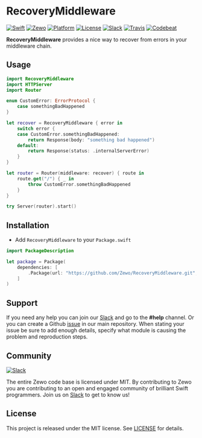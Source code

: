 # RecoveryMiddleware

[![Swift][swift-badge]][swift-url]
[![Zewo][zewo-badge]][zewo-url]
[![Platform][platform-badge]][platform-url]
[![License][mit-badge]][mit-url]
[![Slack][slack-badge]][slack-url]
[![Travis][travis-badge]][travis-url]
[![Codebeat][codebeat-badge]][codebeat-url]

**RecoveryMiddleware** provides a nice way to recover from errors in your middleware chain.

## Usage

```swift
import RecoveryMiddleware
import HTTPServer
import Router

enum CustomError: ErrorProtocol {
    case somethingBadHappened
}

let recover = RecoveryMiddleware { error in
	switch error {
	case CustomError.somethingBadHappened:
	    return Response(body: "something bad happened")
	default:
	    return Response(status: .internalServerError)
	}
}

let router = Router(middleware: recover) { route in
	route.get("/") { _ in
		throw CustomError.somethingBadHappened
	}
}

try Server(router).start()
```

## Installation

- Add `RecoveryMiddleware` to your `Package.swift`

```swift
import PackageDescription

let package = Package(
	dependencies: [
		.Package(url: "https://github.com/Zewo/RecoveryMiddleware.git", majorVersion: 0, minor: 5),
	]
)
```

## Support

If you need any help you can join our [Slack](http://slack.zewo.io) and go to the **#help** channel. Or you can create a Github [issue](https://github.com/Zewo/Zewo/issues/new) in our main repository. When stating your issue be sure to add enough details, specify what module is causing the problem and reproduction steps.

## Community

[![Slack][slack-image]][slack-url]

The entire Zewo code base is licensed under MIT. By contributing to Zewo you are contributing to an open and engaged community of brilliant Swift programmers. Join us on [Slack](http://slack.zewo.io) to get to know us!

## License

This project is released under the MIT license. See [LICENSE](LICENSE) for details.

[swift-badge]: https://img.shields.io/badge/Swift-3.0-orange.svg?style=flat
[swift-url]: https://swift.org
[zewo-badge]: https://img.shields.io/badge/Zewo-0.5-FF7565.svg?style=flat
[zewo-url]: http://zewo.io
[platform-badge]: https://img.shields.io/badge/Platforms-OS%20X%20--%20Linux-lightgray.svg?style=flat
[platform-url]: https://swift.org
[mit-badge]: https://img.shields.io/badge/License-MIT-blue.svg?style=flat
[mit-url]: https://tldrlegal.com/license/mit-license
[slack-image]: http://s13.postimg.org/ybwy92ktf/Slack.png
[slack-badge]: https://zewo-slackin.herokuapp.com/badge.svg
[slack-url]: http://slack.zewo.io
[travis-badge]: https://travis-ci.org/Zewo/RecoveryMiddleware.svg?branch=master
[travis-url]: https://travis-ci.org/Zewo/RecoveryMiddleware
[codebeat-badge]: https://codebeat.co/badges/9189069f-86a9-4e00-83df-91c7d21c45f9
[codebeat-url]: https://codebeat.co/projects/github-com-zewo-recoverymiddleware